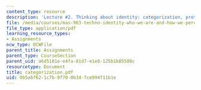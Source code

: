 ```yaml
---
content_type: resource
description: 'Lecture #2. Thinking about identity: categorization, prototypes, stereotypes.'
file: /media/courses/mas-963-techno-identity-who-we-are-and-how-we-perceive-ourselves-and-others-spring-2002/0b5ab7621c7b9f700b34fce994f11b1e_categorization.pdf
file_type: application/pdf
learning_resource_types:
- Assignments
ocw_type: OCWFile
parent_title: Assignments
parent_type: CourseSection
parent_uid: a6d5101e-e4fa-81d7-e1e8-125b1b85589c
resourcetype: Document
title: categorization.pdf
uid: 0b5ab762-1c7b-9f70-0b34-fce994f11b1e
---
```

